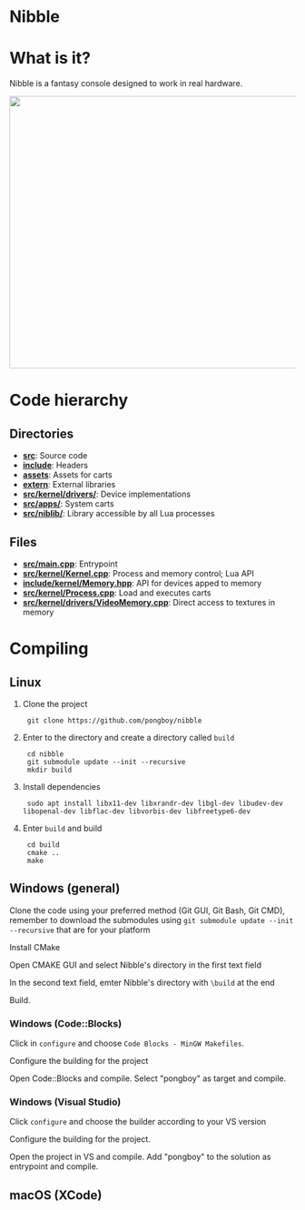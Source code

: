 # Nibble

# What is it?

Nibble is a fantasy console designed to work in real hardware.

<p align="center">
        <img style="image-rendering: pixelated;" src ="https://github.com/pongboy/nibble/raw/master/assets/screencaps/shell-demo.gif" width="640" height="480"/>
</p>

# Code hierarchy

## Directories

* **[src](src/)**: Source code
* **[include](include/)**: Headers
* **[assets](assets/)**: Assets for carts
* **[extern](extern/)**: External libraries
* **[src/kernel/drivers/](src/kernel/drivers/)**: Device implementations
* **[src/apps/](src/apps/)**: System carts
* **[src/niblib/](src/niblib/)**: Library accessible by all Lua processes

## Files

* **[src/main.cpp](src/main.cpp)**: Entrypoint
* **[src/kernel/Kernel.cpp](src/kernel/Kernel.cpp)**: Process and memory control; Lua API
* **[include/kernel/Memory.hpp](include/kernel/Memory.hpp)**: API for devices apped to memory
* **[src/kernel/Process.cpp](src/kernel/Process.cpp)**: Load and executes carts
* **[src/kernel/drivers/VideoMemory.cpp](src/kernel/drivers/VideoMemory.cpp)**: Direct access to textures in memory

# Compiling

## Linux

1. Clone the project

        git clone https://github.com/pongboy/nibble

2. Enter to the directory and create a directory called `build`

        cd nibble
        git submodule update --init --recursive
        mkdir build

3. Install dependencies

        sudo apt install libx11-dev libxrandr-dev libgl-dev libudev-dev libopenal-dev libflac-dev libvorbis-dev libfreetype6-dev

4. Enter `build` and build

        cd build
        cmake ..
        make

## Windows (general)

Clone the code using your preferred method (Git GUI, Git Bash, Git CMD), remember to download the submodules using `git submodule update --init --recursive` that are for your platform

Install CMake

Open CMAKE GUI and select Nibble's directory in the first text field

In the second text field, emter Nibble's directory with `\build` at the end

Build.

### Windows (Code::Blocks)

Click in `configure` and choose `Code Blocks - MinGW Makefiles`.

Configure the building for the project

Open Code::Blocks and compile. Select "pongboy" as target and compile.

### Windows (Visual Studio)

Click `configure` and choose the builder according to your VS version

Configure the building for the project.

Open the project in VS and compile. Add "pongboy" to the solution as entrypoint and compile.

## macOS (XCode)
